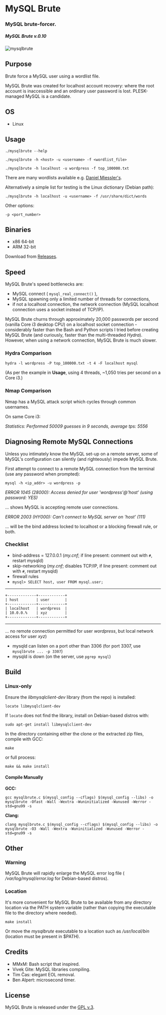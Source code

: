 
# MySQL Brute


### MySQL brute-forcer.

##### MySQL Brute v.0.10


[1]: https://tinram.github.io/images/mysqlbrute.png
![mysqlbrute][1]


## Purpose

Brute force a MySQL user using a wordlist file.

MySQL Brute was created for localhost account recovery: where the root account is inaccessible and an ordinary user password is lost. PLESK-managed MySQL is a candidate.


## OS

+ Linux


## Usage

    ./mysqlbrute --help

    ./mysqlbrute -h <host> -u <username> -f <wordlist_file>

    ./mysqlbrute -h localhost -u wordpress -f top_100000.txt

There are many wordlists available e.g. [Daniel Miessler's](https://github.com/danielmiessler/SecLists/tree/master/Passwords).

Alternatively a simple list for testing is the Linux dictionary (Debian path):

    ./mysqlbrute -h localhost -u <username> -f /usr/share/dict/words

Other options:

    -p <port_number>


## Binaries

+ x86 64-bit
+ ARM 32-bit

Download from [Releases](https://github.com/Tinram/MySQL-Brute/releases).


## Speed

MySQL Brute's speed bottlenecks are:

+ MySQL connect ( `mysql_real_connect()` ),
+ MySQL spawning only a limited number of threads for connections,
+ if not a localhost connection, the network connection (MySQL localhost connection uses a socket instead of TCP/IP).

MySQL Brute churns through approximately 20,000 passwords per second (vanilla Core i3 desktop CPU) on a localhost socket connection - considerably faster than the Bash and Python scripts I tried before creating MySQL Brute (and curiously, faster than the multi-threaded *Hydra*). However, when using a network connection, MySQL Brute is much slower.

### Hydra Comparison

    hydra -l wordpress -P top_100000.txt -t 4 -F localhost mysql

(As per the example in **Usage**, using 4 threads, ~1,050 tries per second on a Core i3.)

### Nmap Comparison

Nmap has a MySQL attack script which cycles through common usernames.

On same Core i3:

*Statistics: Performed 50009 guesses in 9 seconds, average tps: 5556*


## Diagnosing Remote MySQL Connections

Unless you intimately know the MySQL set-up on a remote server, some of MySQL's configuration can silently (and righteously) impede MySQL Brute.

First attempt to connect to a remote MySQL connection from the terminal (use any password when prompted):

    mysql -h <ip_addr> -u wordpress -p

*ERROR 1045 (28000): Access denied for user 'wordpress'@'host' (using password: YES)*

... shows MySQL is accepting remote user connections.

*ERROR 2003 (HY000): Can't connect to MySQL server on 'host' (111)*

... will be the bind address locked to localhost or a blocking firewall rule, or both.

### Checklist

+ bind-address = 127.0.0.1 (*my.cnf*; if line present: comment out with `#`, restart mysqld)
+ skip-networking (*my.cnf*; disables TCP/IP, if line present: comment out with `#`, restart mysqld)
+ firewall rules
+ `mysql> SELECT host, user FROM mysql.user;`

---
    +-------------+------------+
    | host        | user       |
    +-------------+------------+
    | localhost   | wordpress  |
    | 10.0.0.%    | xyz        |
    +-------------+------------+
---
... no remote connection permitted for user *wordpress*, but local network access for user *xyz*)

+ mysqld can listen on a port other than 3306 (for port 3307, use `mysqlbrute ... -p 3307`)
+ mysqld is down (on the server, use `pgrep mysql`)


## Build

### Linux-only

Ensure the *libmysqlclient-dev* library (from the repo) is installed:

    locate libmysqlclient-dev

If `locate` does not find the library, install on Debian-based distros with:

    sudo apt-get install libmysqlclient-dev

In the directory containing either the clone or the extracted zip files, compile with GCC:

    make

or full process:

    make && make install

#### Compile Manually

**GCC:**

    gcc mysqlbrute.c $(mysql_config --cflags) $(mysql_config --libs) -o mysqlbrute -Ofast -Wall -Wextra -Wuninitialized -Wunused -Werror -std=gnu99 -s

**Clang:**

    clang mysqlbrute.c $(mysql_config --cflags) $(mysql_config --libs) -o mysqlbrute -O3 -Wall -Wextra -Wuninitialized -Wunused -Werror -std=gnu99 -s


## Other

### Warning

MySQL Brute will rapidly enlarge the MySQL error log file ( */var/log/mysql/error.log* for Debian-based distros).

### Location

It's more convenient for MySQL Brute to be available from any directory location via the PATH system variable (rather than copying the executable file to the directory where needed).

    make install

Or move the *mysqlbrute* executable to a location such as */usr/local/bin* (location must be present in $PATH).


## Credits

+ MMxM: Bash script that inspired.
+ Vivek Gite: MySQL libraries compiling.
+ Tim Čas: elegant EOL removal.
+ Ben Alpert: microsecond timer.


## License

MySQL Brute is released under the [GPL v.3](https://www.gnu.org/licenses/gpl-3.0.html).
